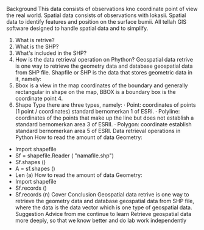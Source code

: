 
Background
This data consists of observations kno coordinate point of view the real world. Spatial data consists of observations with lokasii. Spatial data to identify features and position on the surface bumii. All tellah GIS software designed to handle spatial data and to simplify.
1. What is retrive?
2. What is the SHP?
3. What's included in the SHP?
4. How is the data retrieval operation on Phython?
Geospatial data retrive is one way to retrieve the geometry data and database geospatial data from SHP file.
Shapfile or SHP is the data that stores geometric data in it, namely:
1. Bbox is a view in the map coordinates of the boundary and generally rectangular in shape on the map, BBOX is a boundary box is the coordinate point 4.
2. Shape Type there are three types, namely:
· Point: coordinates of points (1 point / coordinates) standard bernomerkan 1 of ESRI.
· Polyline: coordinates of the points that make up the line but does not establish a standard bernomerkan area 3 of ESRII.
· Polygon: coordinate establish standard bernomerkan area 5 of ESRI.
Data retrieval operations in Python
How to read the amount of data Geometry:
- Import shapefile
- Sf = shapefile.Reader ( "namafile.shp")
- Sf.shapes ()
- A = sf.shapes ()
- Len (a)
How to read the amount of data Geometry:
- Import shapefile
- Sf.records ()
- Sf.records (n)
Cover
Conclusion
Geospatial data retrive is one way to retrieve the geometry data and database geospatial data from SHP file, where the data is the data vector which is one type of geospatial data.
Suggestion
Advice from me continue to learn Retrieve geospatial data more deeply, so that we know better and do lab work independently
